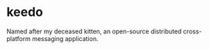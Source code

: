 # keedo
Named after my deceased kitten, an open-source distributed cross-platform messaging application.
